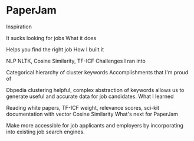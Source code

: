 # PaperJam


Inspiration

It sucks looking for jobs
What it does

Helps you find the right job
How I built it

NLP NLTK, Cosine Similarity, TF-ICF
Challenges I ran into

Categorical hierarchy of cluster keywords
Accomplishments that I'm proud of

Dbpedia clustering helpful, complex abstraction of keywords allows us to generate useful and accurate data for job candidates.
What I learned

Reading white papers, TF-ICF weight, relevance scores, sci-kit documentation with vector Cosine Similarity
What's next for PaperJam

Make more accessible for job applicants and employers by incorporating into existing job search engines.
